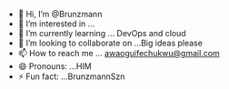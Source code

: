 - 👋 Hi, I’m @Brunzmann
- 👀 I’m interested in ...
- 🌱 I’m currently learning ... DevOps and cloud
- 💞️ I’m looking to collaborate on ...Big ideas please
- 📫 How to reach me ... awaoguifechukwu@gmail.com
- 😄 Pronouns: ...HIM
- ⚡ Fun fact: ...BrunzmannSzn

<!---
Brunzmann/Brunzmann is a ✨ special ✨ repository because its `README.md` (this file) appears on your GitHub profile.
You can click the Preview link to take a look at your changes.
--->
